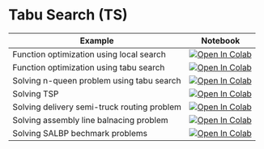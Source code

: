 
#  Tabu Search (TS)

| Example  | Notebook  |
|---|---|
| Function optimization using local search | [![Open In Colab](https://colab.research.google.com/assets/colab-badge.svg)](https://colab.research.google.com/github/Dr-AlaaKhamis/ISE491/blob/main/3_Trajectory_algorithms/TS/FcnOpt_Local_search.ipynb)   |
| Function optimization using tabu search | [![Open In Colab](https://colab.research.google.com/assets/colab-badge.svg)](https://colab.research.google.com/github/Dr-AlaaKhamis/ISE491/blob/main/3_Trajectory_algorithms/TS/FcnOpt_Tabu_search.ipynb)  |
| Solving n-queen problem using tabu search | [![Open In Colab](https://colab.research.google.com/assets/colab-badge.svg)](https://colab.research.google.com/github/Dr-AlaaKhamis/ISE491/blob/main/3_Trajectory_algorithms/TS/n-queen_TS.ipynb)  |
| Solving TSP | [![Open In Colab](https://colab.research.google.com/assets/colab-badge.svg)](https://colab.research.google.com/github/Dr-AlaaKhamis/ISE491/blob/main/3_Trajectory_algorithms/TS/Berlin52_TSP.ipynb)  |
| Solving delivery semi-truck routing problem | [![Open In Colab](https://colab.research.google.com/assets/colab-badge.svg)](https://colab.research.google.com/github/Dr-AlaaKhamis/ISE491/blob/main/3_Trajectory_algorithms/TS/Walmart.ipynb)  |
| Solving assembly line balnacing problem | [![Open In Colab](https://colab.research.google.com/assets/colab-badge.svg)](https://colab.research.google.com/github/Dr-AlaaKhamis/ISE491/blob/main/3_Trajectory_algorithms/TS/SALBP_TS.ipynb)  |
| Solving SALBP bechmark problems | [![Open In Colab](https://colab.research.google.com/assets/colab-badge.svg)](https://colab.research.google.com/github/Dr-AlaaKhamis/ISE491/blob/main/3_Trajectory_algorithms/TS/ALBP_Benchmarks.ipynb)  |